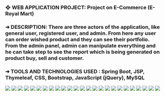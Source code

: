 
 <h3> ❖ WEB APPLICATION PROJECT: Project on E-Commerce (E-Royal Mart)</h3>
 
<h3> ➜ DESCRIPTION: There are three actors of the application, like general user, registered user, and admin. From here any user can order wished product and they can see their portfolio. From the admin panel, admin can manipulate everything and he can take step to see the report which is being generated on product buy, sell and customer. </h3>

 <h3> ➜ TOOLS AND TECHNOLOGIES USED : Spring Boot, JSP, Thymeleaf, CSS, Bootstrap, JavaScript (jQuery), MySQL </h3>


<img src="https://github.com/iambashir/E-Commerce-E-Royal-Mart/blob/main/Screenshot/01_General_user_home.png" >

<img src="https://github.com/iambashir/E-Commerce-E-Royal-Mart/blob/main/Screenshot/02_Gallery.png" width="" height="">

<img src="https://github.com/iambashir/E-Commerce-E-Royal-Mart/blob/main/Screenshot/03_About_Us.png"  width="" height="">

<img src="https://github.com/iambashir/E-Commerce-E-Royal-Mart/blob/main/Screenshot/04_Contact_Us.png"  width="" height="">

<img src="https://github.com/iambashir/E-Commerce-E-Royal-Mart/blob/main/Screenshot/05_Our_Services.png"  width="" height="">

<img src="https://github.com/iambashir/E-Commerce-E-Royal-Mart/blob/main/Screenshot/06_Location.png"  width="" height="">

<img src="https://github.com/iambashir/E-Commerce-E-Royal-Mart/blob/main/Screenshot/07_My_Orders.png"  width="" height="">

<img src="https://github.com/iambashir/E-Commerce-E-Royal-Mart/blob/main/Screenshot/07_My_Orders.png"  width="" height="">

<img src="https://github.com/iambashir/E-Commerce-E-Royal-Mart/blob/main/Screenshot/08_Invoice.JPG"  width="" height="">

<img src="https://github.com/iambashir/E-Commerce-E-Royal-Mart/blob/main/Screenshot/09_Admin_Dashboard.png" width="" height="">

<img src="https://github.com/iambashir/E-Commerce-E-Royal-Mart/blob/main/Screenshot/10_Report_Summery.png" width="" height="">

<img src="https://github.com/iambashir/E-Commerce-E-Royal-Mart/blob/main/Screenshot/11_Add_Products.png" width="" height="">

<img src="https://github.com/iambashir/E-Commerce-E-Royal-Mart/blob/main/Screenshot/12_All_Entry.png" width="" height="">

<img src="https://github.com/iambashir/E-Commerce-E-Royal-Mart/blob/main/Screenshot/14_Customer_Messeges.png" width="" height="">

<img src="https://github.com/iambashir/E-Commerce-E-Royal-Mart/blob/main/Screenshot/15_All_Orders.png" width="" height="">

<img src="https://github.com/iambashir/E-Commerce-E-Royal-Mart/blob/main/Screenshot/16_Change_Passwords.png" width="" height="">

<img src="https://github.com/iambashir/E-Commerce-E-Royal-Mart/blob/main/Screenshot/17_Customer_Orders.png" width="" height="">

<img src="https://github.com/iambashir/E-Commerce-E-Royal-Mart/blob/main/Screenshot/18_Delevered_Orderes.png" width="" height="">

<img src="https://github.com/iambashir/E-Commerce-E-Royal-Mart/blob/main/Screenshot/19_My_Account_Details.png" width="" height="">

<img src="https://github.com/iambashir/E-Commerce-E-Royal-Mart/blob/main/Screenshot/20My_Order.png" width="" height="">

<img src="https://github.com/iambashir/E-Commerce-E-Royal-Mart/blob/main/Screenshot/21_Pending_Orders.png" width="" height="">

<img src="https://github.com/iambashir/E-Commerce-E-Royal-Mart/blob/main/Screenshot/22_Pending_Orders2.png" width="" height="">

<img src="https://github.com/iambashir/E-Commerce-E-Royal-Mart/blob/main/Screenshot/23_Product_Details.png" width="" height="">

<img src="https://github.com/iambashir/E-Commerce-E-Royal-Mart/blob/main/Screenshot/24_Search.png" width="" height="">

<img src="https://github.com/iambashir/E-Commerce-E-Royal-Mart/blob/main/Screenshot/25_View_All_Products.png" width="" height="">

